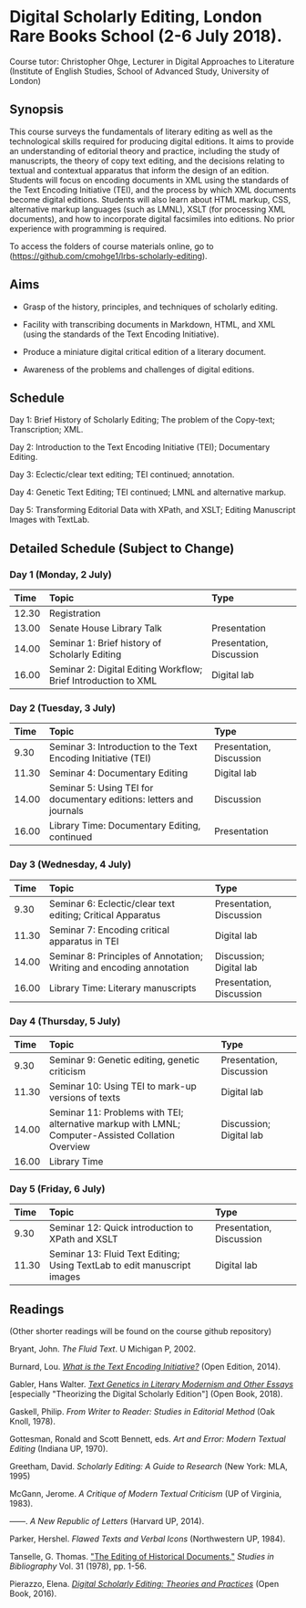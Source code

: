# Digital Scholarly Editing, London Rare Books School (2-6 July 2018).

Course tutor: Christopher Ohge, Lecturer in Digital Approaches to Literature (Institute of English Studies, School of Advanced Study, University of London)

## Synopsis

This course surveys the fundamentals of literary editing as well as the technological skills required for producing digital editions. It aims to provide an understanding of editorial theory and practice, including the study of manuscripts, the theory of copy text editing, and the decisions relating to textual and contextual apparatus that inform the design of an edition. Students will focus on encoding documents in XML using the standards of the Text Encoding Initiative (TEI), and the process by which XML documents become digital editions. Students will also learn about HTML markup, CSS, alternative markup languages (such as LMNL), XSLT (for processing XML documents), and how to incorporate digital facsimiles into editions. No prior experience with programming is required.

To access the folders of course materials online, go to (https://github.com/cmohge1/lrbs-scholarly-editing).

## Aims

* Grasp of the history, principles, and techniques of scholarly editing.

* Facility with transcribing documents in Markdown, HTML, and XML (using the standards of the Text Encoding Initiative).

* Produce a miniature digital critical edition of a literary document.

* Awareness of the problems and challenges of digital editions.

## Schedule

Day 1: Brief History of Scholarly Editing; The problem of the Copy-text; Transcription; XML.

Day 2: Introduction to the Text Encoding Initiative (TEI); Documentary Editing.

Day 3: Eclectic/clear text editing; TEI continued; annotation.

Day 4: Genetic Text Editing; TEI continued; LMNL and alternative markup.

Day 5: Transforming Editorial Data with XPath, and XSLT;  Editing Manuscript Images with TextLab.

## Detailed Schedule (Subject to Change)

### Day 1 (Monday, 2 July)

Time     | Topic                               | Type                    |
:--------| :---------------------------------- |:------------------------|
12.30  | Registration                 |             |
13.00  |  Senate House Library Talk | Presentation |
14.00 | Seminar 1: Brief history of Scholarly Editing  | Presentation, Discussion  |
16.00 | Seminar 2: Digital Editing Workflow; Brief Introduction to XML | Digital lab |

### Day 2 (Tuesday, 3 July)

Time     | Topic                               | Type                    |
:--------| :---------------------------------- |:------------------------|
9.30 | Seminar 3: Introduction to the Text Encoding Initiative (TEI) | Presentation, Discussion |
11.30 | Seminar 4: Documentary Editing |  Digital lab             |
14.00 | Seminar 5: Using TEI for documentary editions: letters and journals | Discussion |
16.00 | Library Time: Documentary Editing, continued | Presentation |

### Day 3 (Wednesday, 4 July)

Time     | Topic                               | Type                    |
:--------| :---------------------------------- |:------------------------|
9.30 | Seminar 6: Eclectic/clear text editing; Critical Apparatus | Presentation, Discussion |
11.30  | Seminar 7: Encoding critical apparatus in TEI | Digital lab |
14.00  | Seminar 8: Principles of Annotation; Writing and encoding annotation | Discussion; Digital lab |
16.00 | Library Time: Literary manuscripts  | Presentation, Discussion |

### Day 4 (Thursday, 5 July)

Time     | Topic                               | Type                    |
:--------| :---------------------------------- |:------------------------|
9.30 | Seminar 9: Genetic editing, genetic criticism | Presentation, Discussion |
11.30  | Seminar 10: Using TEI to mark-up versions of texts | Digital lab             |
14.00  | Seminar 11: Problems with TEI; alternative markup with LMNL; Computer-Assisted Collation Overview | Discussion; Digital lab |
16.00 | Library Time              |

### Day 5 (Friday, 6 July)

Time     | Topic                               | Type                    |
:--------| :---------------------------------- |:------------------------|
9.30 | Seminar 12: Quick introduction to XPath and XSLT | Presentation, Discussion |
11.30 | Seminar 13: Fluid Text Editing; Using TextLab to edit manuscript images | Digital lab |

## Readings

(Other shorter readings will be found on the course github repository)

Bryant, John. *The Fluid Text*. U Michigan P, 2002.

Burnard, Lou. [*What is the Text Encoding Initiative?*](http://books.openedition.org/oep/426?lang=en) (Open Edition, 2014).

Gabler, Hans Walter. [*Text Genetics in Literary Modernism and Other Essays*](https://www.openbookpublishers.com/product/629/14d4ad5e8b306c35282ca91fe0ba69c4) [especially "Theorizing the Digital Scholarly Edition"] (Open Book, 2018).

Gaskell, Philip. *From Writer to Reader: Studies in Editorial Method* (Oak Knoll, 1978).

Gottesman, Ronald and Scott Bennett, eds. *Art and Error: Modern Textual Editing* (Indiana UP, 1970).

Greetham, David. *Scholarly Editing: A Guide to Research* (New York: MLA, 1995)

McGann, Jerome. *A Critique of Modern Textual Criticism* (UP of Virginia, 1983).

––––. *A New Republic of Letters* (Harvard UP, 2014).

Parker, Hershel. *Flawed Texts and Verbal Icons* (Northwestern UP, 1984).

Tanselle, G. Thomas. ["The Editing of Historical Documents,"](https://www.jstor.org/stable/40371673?seq=1#page_scan_tab_contents) *Studies in Bibliography* Vol. 31 (1978), pp. 1-56.

Pierazzo, Elena. [*Digital Scholarly Editing: Theories and Practices*](https://www.openbookpublishers.com/product/483/r) (Open Book, 2016).
